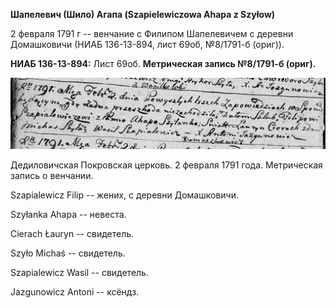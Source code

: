 **Шапелевич (Шило) Агапа (Szapielewiczowa Ahapa z Szyłow)**

2 февраля 1791 г -- венчание с Филипом Шапелевичем с деревни Домашковичи
(НИАБ 136-13-894, лист 69об, №8/1791-б (ориг)).

**НИАБ 136-13-894:** Лист 69об. **Метрическая запись №8/1791-б (ориг).**

![](./media/a83b380db98aea9e50c2b28434c6f79d3c72ecc5.png)

Дедиловичская Покровская церковь. 2 февраля 1791 года. Метрическая
запись о венчании.

Szapialewicz Filip -- жених, с деревни Домашковичи.

Szyłanka Ahapa -- невеста.

Cierach Łauryn -- свидетель.

Szyło Michaś -- свидетель.

Szapialewicz Wasil -- свидетель.

Jazgunowicz Antoni -- ксёндз.
